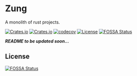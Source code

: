 # Zung

A monolith of  rust projects. 

[![Crates.io](https://img.shields.io/crates/v/zung?style=flat-square)](https://crates.io/crates/zung)
[![Crates.io](https://img.shields.io/crates/d/zung?style=flat-square)](https://crates.io/crates/zung)
[![codecov](https://codecov.io/gh/ishaan26/zung/branch/main/graph/badge.svg?token=SMHJZCXZIM)](https://codecov.io/gh/ishaan26/zung)
[![License](https://img.shields.io/badge/license-MIT-blue?style=flat-square)](LICENSE-MIT)
[![FOSSA Status](https://app.fossa.com/api/projects/git%2Bgithub.com%2Fishaan26%2Fzung.svg?type=shield)](https://app.fossa.com/projects/git%2Bgithub.com%2Fishaan26%2Fzung?ref=badge_shield)

___README to be updated soon...___


## License
[![FOSSA Status](https://app.fossa.com/api/projects/git%2Bgithub.com%2Fishaan26%2Fzung.svg?type=large)](https://app.fossa.com/projects/git%2Bgithub.com%2Fishaan26%2Fzung?ref=badge_large)